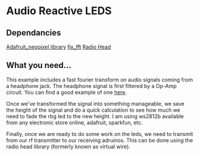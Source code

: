 Audio Reactive LEDS
===================

Dependancies
------------

[Adafruit_neopixel library](https://github.com/adafruit/Adafruit_NeoPixel)
[fix_fft](https://github.com/newshorts/AudioJackFFT/tree/colorshifting/AudioJackFFT/fix_fft)
[Radio Head](http://www.airspayce.com/mikem/arduino/RadioHead/index.html)

What you need...
----------------

This example includes a fast fourier transform on audio signals coming from a headphone jack. The headphone signal is first filtered by a Op-Amp circuit. You can find a good example of one [here](http://123d.circuits.io/circuits/404587-simple-op-amp-low-pass-filter-for-3-5mm-audio-jack).

Once we've transformed the signal into something manageable, we save the height of the signal and do a quick calculation to see how much we need to fade the rbg led to the new height. I am using ws2812b available from any electronic store online, adafruit, sparkfun, etc.

Finally, once we are ready to do some work on the leds, we need to transmit from our rf transmitter to our receiving adruinos. This can be done using the radio head library (formerly known as virtual wire).

